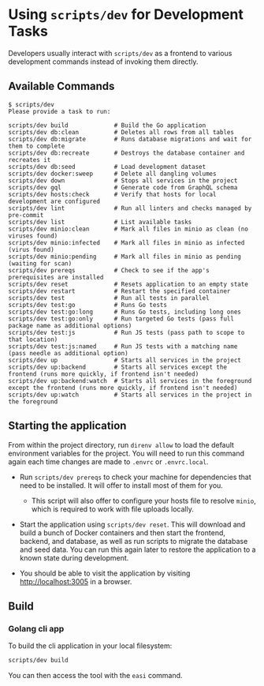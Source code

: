 # Using `scripts/dev` for Development Tasks

Developers usually interact with `scripts/dev` as a frontend to
various development commands instead of invoking them directly.

## Available Commands

```console
$ scripts/dev
Please provide a task to run:

scripts/dev build             # Build the Go application
scripts/dev db:clean          # Deletes all rows from all tables
scripts/dev db:migrate        # Runs database migrations and wait for them to complete
scripts/dev db:recreate       # Destroys the database container and recreates it
scripts/dev db:seed           # Load development dataset
scripts/dev docker:sweep      # Delete all dangling volumes
scripts/dev down              # Stops all services in the project
scripts/dev gql               # Generate code from GraphQL schema
scripts/dev hosts:check       # Verify that hosts for local development are configured
scripts/dev lint              # Run all linters and checks managed by pre-commit
scripts/dev list              # List available tasks
scripts/dev minio:clean       # Mark all files in minio as clean (no viruses found)
scripts/dev minio:infected    # Mark all files in minio as infected (virus found)
scripts/dev minio:pending     # Mark all files in minio as pending (waiting for scan)
scripts/dev prereqs           # Check to see if the app's prerequisites are installed
scripts/dev reset             # Resets application to an empty state
scripts/dev restart           # Restart the specified container
scripts/dev test              # Run all tests in parallel
scripts/dev test:go           # Runs Go tests
scripts/dev test:go:long      # Runs Go tests, including long ones
scripts/dev test:go:only      # Run targeted Go tests (pass full package name as additional options)
scripts/dev test:js           # Run JS tests (pass path to scope to that location)
scripts/dev test:js:named     # Run JS tests with a matching name (pass needle as additional option)
scripts/dev up                # Starts all services in the project
scripts/dev up:backend        # Starts all services except the frontend (runs more quickly, if frontend isn't needed)
scripts/dev up:backend:watch  # Starts all services in the foreground except the frontend (runs more quickly, if frontend isn't needed)
scripts/dev up:watch          # Starts all services in the project in the foreground
```


## Starting the application

From within the project directory, run `direnv allow` to load the default
environment variables for the project. You will need to run this command again
each time changes are made to `.envrc` or `.envrc.local`.

- Run `scripts/dev prereqs` to check your machine for dependencies that need to
  be installed. It will offer to install most of them for you.

  - This script will also offer to configure your hosts file to resolve `minio`,
    which is required to work with file uploads locally.

- Start the application using `scripts/dev reset`. This will download and build
  a bunch of Docker containers and then start the frontend, backend, and
  database, as well as run scripts to migrate the database and seed data. You
  can run this again later to restore the application to a known state during
  development.

- You should be able to visit the application by visiting
  [http://localhost:3005](http://localhost:3005) in a browser.

  
## Build

### Golang cli app

To build the cli application in your local filesystem:

```sh
scripts/dev build
```

You can then access the tool with the `easi` command.
